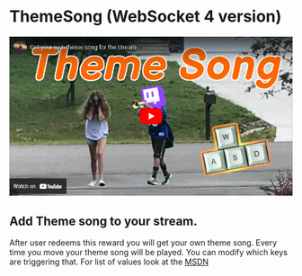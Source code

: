 # ThemeSong (WebSocket 4 version)
[![Tutorial](ThemeSong_thumbnail.png)](https://www.youtube.com/watch?v=4YlquqggxPw)

## Add Theme song to your stream.
After user redeems this reward you will get your own theme song. Every time you move your theme song will be played.
You can modify which keys are triggering that. For list of values look at the [MSDN](https://learn.microsoft.com/en-us/windows/win32/inputdev/virtual-key-codes)